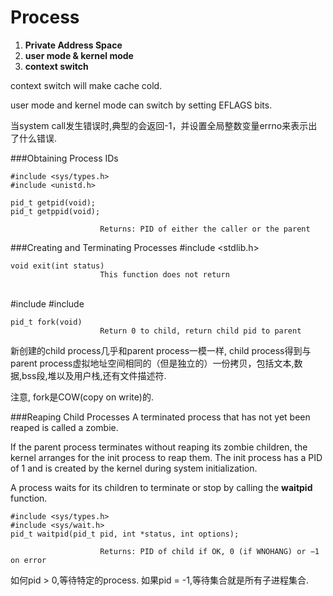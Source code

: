 # Process

1. **Private Address Space**
2. **user mode & kernel mode**
3. **context switch**

context switch will make cache cold.

user mode and kernel mode can switch by setting EFLAGS bits.

当system call发生错误时,典型的会返回-1，并设置全局整数变量errno来表示出了什么错误.

###Obtaining Process IDs

    #include <sys/types.h> 
    #include <unistd.h>
    
    pid_t getpid(void); 
    pid_t getppid(void);

                        Returns: PID of either the caller or the parent
                        
###Creating and Terminating Processes
    #include <stdlib.h> 
    
    void exit(int status) 
                        This function does not return
<br />
    #include <sys/types.h> 
    #include <unistd.h>
    
    pid_t fork(void)
                        Return 0 to child, return child pid to parent
                        
新创建的child process几乎和parent process一模一样, child process得到与parent process虚拟地址空间相同的（但是独立的）一份拷贝，包括文本,数据,bss段,堆以及用户栈,还有文件描述符. 

注意, fork是COW(copy on write)的.

###Reaping Child Processes
A terminated process that has not yet been reaped is called a zombie.

If the parent process terminates without reaping its zombie children, the kernel arranges for the init process to reap them. The init process has a PID of 1 and is created by the kernel during system initialization. 

A process waits for its children to terminate or stop by calling the **waitpid** function.

    #include <sys/types.h> 
    #include <sys/wait.h>
    pid_t waitpid(pid_t pid, int *status, int options);

                        Returns: PID of child if OK, 0 (if WNOHANG) or −1 on error
                        
如何pid > 0,等待特定的process. 如果pid = -1,等待集合就是所有子进程集合.